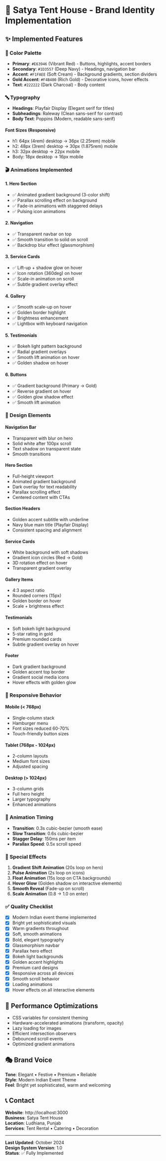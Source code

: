 # 🎪 Satya Tent House - Brand Identity Implementation

## ✨ Implemented Features

### 🎨 Color Palette
- **Primary**: `#E63946` (Vibrant Red) - Buttons, highlights, accent borders
- **Secondary**: `#1D3557` (Deep Navy) - Headings, navigation bar
- **Accent**: `#F1FAEE` (Soft Cream) - Background gradients, section dividers
- **Gold Accent**: `#F4B400` (Rich Gold) - Decorative icons, hover effects
- **Text**: `#222222` (Dark Charcoal) - Body content

### 🔤 Typography
- **Headings**: Playfair Display (Elegant serif for titles)
- **Subheadings**: Raleway (Clean sans-serif for contrast)
- **Body Text**: Poppins (Modern, readable sans-serif)

#### Font Sizes (Responsive)
- h1: 64px (4rem) desktop → 36px (2.25rem) mobile
- h2: 48px (3rem) desktop → 30px (1.875rem) mobile
- h3: 32px desktop → 22px mobile
- Body: 18px desktop → 16px mobile

### 🎬 Animations Implemented

#### 1. **Hero Section**
- ✅ Animated gradient background (3-color shift)
- ✅ Parallax scrolling effect on background
- ✅ Fade-in animations with staggered delays
- ✅ Pulsing icon animations

#### 2. **Navigation**
- ✅ Transparent navbar on top
- ✅ Smooth transition to solid on scroll
- ✅ Backdrop blur effect (glassmorphism)

#### 3. **Service Cards**
- ✅ Lift-up + shadow glow on hover
- ✅ Icon rotation (360deg) on hover
- ✅ Scale-in animation on scroll
- ✅ Subtle gradient overlay effect

#### 4. **Gallery**
- ✅ Smooth scale-up on hover
- ✅ Golden border highlight
- ✅ Brightness enhancement
- ✅ Lightbox with keyboard navigation

#### 5. **Testimonials**
- ✅ Bokeh light pattern background
- ✅ Radial gradient overlays
- ✅ Smooth lift animation on hover
- ✅ Golden shadow on hover

#### 6. **Buttons**
- ✅ Gradient background (Primary → Gold)
- ✅ Reverse gradient on hover
- ✅ Golden glow shadow effect
- ✅ Smooth lift animation

### 🎯 Design Elements

#### Navigation Bar
- Transparent with blur on hero
- Solid white after 100px scroll
- Text shadow on transparent state
- Smooth transitions

#### Hero Section
- Full-height viewport
- Animated gradient background
- Dark overlay for text readability
- Parallax scrolling effect
- Centered content with CTAs

#### Section Headers
- Golden accent subtitle with underline
- Navy blue main title (Playfair Display)
- Consistent spacing and alignment

#### Service Cards
- White background with soft shadows
- Gradient icon circles (Red → Gold)
- 3D rotation effect on hover
- Transparent gradient overlay

#### Gallery Items
- 4:3 aspect ratio
- Rounded corners (15px)
- Golden border on hover
- Scale + brightness effect

#### Testimonials
- Soft bokeh light background
- 5-star rating in gold
- Premium rounded cards
- Subtle gradient overlay on hover

#### Footer
- Dark gradient background
- Golden accent top border
- Gradient social media icons
- Hover effects with golden glow

### 📱 Responsive Behavior

#### Mobile (< 768px)
- Single-column stack
- Hamburger menu
- Font sizes reduced 60-70%
- Touch-friendly button sizes

#### Tablet (768px - 1024px)
- 2-column layouts
- Medium font sizes
- Adjusted spacing

#### Desktop (> 1024px)
- 3-column grids
- Full hero height
- Larger typography
- Enhanced animations

### 🎨 Animation Timing
- **Transition**: 0.3s cubic-bezier (smooth ease)
- **Slow Transition**: 0.6s cubic-bezier
- **Stagger Delay**: 150ms per item
- **Parallax Speed**: 0.5x scroll speed

### 🌟 Special Effects

1. **Gradient Shift Animation** (20s loop on hero)
2. **Pulse Animation** (2s loop on icons)
3. **Float Animation** (15s loop on CTA backgrounds)
4. **Hover Glow** (Golden shadow on interactive elements)
5. **Smooth Reveal** (Fade-up on scroll)
6. **Scale Animation** (0.8 → 1.0 on enter)

### ✅ Quality Checklist

- [x] Modern Indian event theme implemented
- [x] Bright yet sophisticated visuals
- [x] Warm gradients throughout
- [x] Soft, smooth animations
- [x] Bold, elegant typography
- [x] Glassmorphism navbar
- [x] Parallax hero effect
- [x] Bokeh light backgrounds
- [x] Golden accent highlights
- [x] Premium card designs
- [x] Responsive across all devices
- [x] Smooth scroll behavior
- [x] Loading animations
- [x] Hover effects on all interactive elements

## 🚀 Performance Optimizations

- CSS variables for consistent theming
- Hardware-accelerated animations (transform, opacity)
- Lazy loading for images
- Efficient intersection observers
- Debounced scroll events
- Optimized gradient animations

## 🎭 Brand Voice

**Tone**: Elegant • Festive • Premium • Reliable  
**Style**: Modern Indian Event Theme  
**Feel**: Bright yet sophisticated, warm and welcoming

## 📞 Contact

**Website**: http://localhost:3000  
**Business**: Satya Tent House  
**Location**: Ludhiana, Punjab  
**Services**: Tent Rental • Catering • Decoration

---

**Last Updated**: October 2024  
**Design System Version**: 1.0  
**Status**: ✅ Fully Implemented

